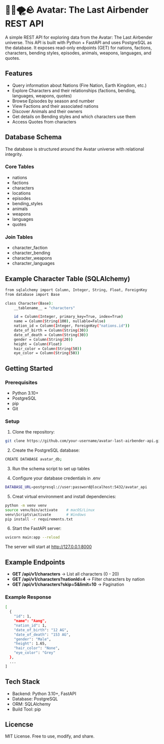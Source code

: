 # 🌊🔥🌪️🪨 Avatar: The Last Airbender REST API

A simple REST API for exploring data from the Avatar: The Last Airbender universe.
This API is built with Python + FastAPI and uses PostgreSQL as the database.
It exposes read-only endpoints (GET) for nations, factions, characters, bending styles, episodes, animals, weapons, languages, and quotes.

## Features

- Query information about Nations (Fire Nation, Earth Kingdom, etc.)
- Explore Characters and their relationships (factions, bending, languages, weapons, quotes)
- Browse Episodes by season and number
- View Factions and their associated nations
- Discover Animals and their owners
- Get details on Bending styles and which characters use them
- Access Quotes from characters

## Database Schema

The database is structured around the Avatar universe with relational integrity.

### Core Tables
- nations
- factions
- characters
- locations
- episodes
- bending_styles
- animals
- weapons
- languages
- quotes

### Join Tables

- character_faction
- character_bending
- character_weapons
- character_languages

## Example Character Table (SQLAlchemy)
```bash
from sqlalchemy import Column, Integer, String, Float, ForeignKey
from database import Base

class Character(Base):
    __tablename__ = "characters"

    id = Column(Integer, primary_key=True, index=True)
    name = Column(String(100), nullable=False)
    nation_id = Column(Integer, ForeignKey("nations.id"))
    date_of_birth = Column(String(30))
    date_of_death = Column(String(30))
    gender = Column(String(20))
    height = Column(Float)
    hair_color = Column(String(50))
    eye_color = Column(String(50))
```

## Getting Started

### Prerequisites
- Python 3.10+
- PostgreSQL
- pip
- Git

### Setup

1. Clone the repository:

  ```bash
  git clone https://github.com/your-username/avatar-last-airbender-api.git
  ```

2. Create the PostgreSQL database:

```bash
CREATE DATABASE avatar_db;
```

3. Run the schema script to set up tables

4. Configure your database credentials in .env

```bash
DATABASE_URL=postgresql://user:password@localhost:5432/avatar_api
```

5. Creat virtual environment and install dependencies:
   
```bash
python -m venv venv
source venv/bin/activate    # macOS/Linux
venv\Scripts\activate       # Windows
pip install -r requirements.txt
```

6. Start the FastAPI server:

 ```bash
 uvicorn main:app --reload
 ```
The server will start at http://127.0.0.1:8000

## Example Endpoints
- **GET /api/v1/characters** -> List all characters (0 - 20)
- **GET /api/v1/characters?nationId=4** -> Filter characters by nation
- **GET /api/v1/characters?skip=5&limit=10** -> Pagination

### Example Response

```bash
[
  {
    "id": 1,
    "name": "Aang",
    "nation_id": 1,
    "date_of_birth": "12 AG",
    "date_of_death": "153 AG",
    "gender": "Male",
    "height": 1.65,
    "hair_color": "None",
    "eye_color": "Grey"
  },
  ...
]
```

## Tech Stack
- Backend: Python 3.10+, FastAPI
- Database: PostgreSQL
- ORM: SQLAlchemy
- Build Tool: pip

## Licencse
MIT License. Free to use, modify, and share.

